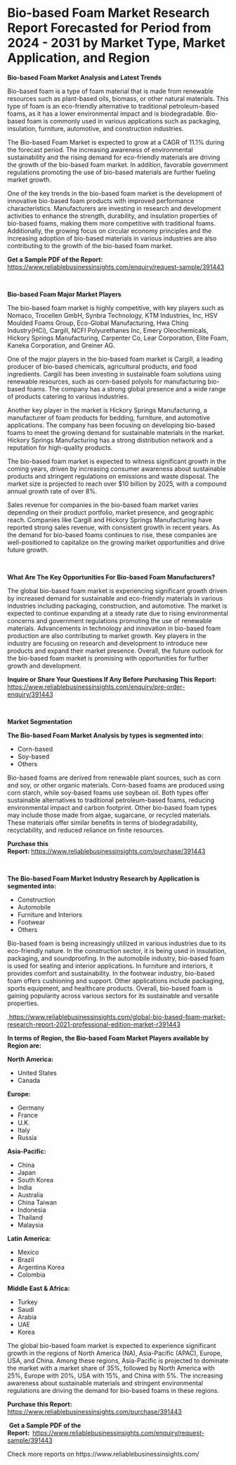 <p><h1>Bio-based Foam Market Research Report Forecasted for Period from 2024 -  2031 by Market Type, Market Application, and Region</h1></p><p><strong>Bio-based Foam Market Analysis and Latest Trends</strong></p>
<p><p>Bio-based foam is a type of foam material that is made from renewable resources such as plant-based oils, biomass, or other natural materials. This type of foam is an eco-friendly alternative to traditional petroleum-based foams, as it has a lower environmental impact and is biodegradable. Bio-based foam is commonly used in various applications such as packaging, insulation, furniture, automotive, and construction industries.</p><p>The Bio-based Foam Market is expected to grow at a CAGR of 11.1% during the forecast period. The increasing awareness of environmental sustainability and the rising demand for eco-friendly materials are driving the growth of the bio-based foam market. In addition, favorable government regulations promoting the use of bio-based materials are further fueling market growth.</p><p>One of the key trends in the bio-based foam market is the development of innovative bio-based foam products with improved performance characteristics. Manufacturers are investing in research and development activities to enhance the strength, durability, and insulation properties of bio-based foams, making them more competitive with traditional foams. Additionally, the growing focus on circular economy principles and the increasing adoption of bio-based materials in various industries are also contributing to the growth of the bio-based foam market.</p></p>
<p><strong>Get a Sample PDF of the Report:&nbsp;</strong> <a href="https://www.reliablebusinessinsights.com/enquiry/request-sample/391443">https://www.reliablebusinessinsights.com/enquiry/request-sample/391443</a></p>
<p>&nbsp;</p>
<p><strong>Bio-based Foam Major Market Players</strong></p>
<p><p>The bio-based foam market is highly competitive, with key players such as Nomaco, Trocellen GmbH, Synbra Technology, KTM Industries, Inc, HSV Moulded Foams Group, Eco-Global Manufacturing, Hwa Ching Industry(HCi), Cargill, NCFI Polyurethanes Inc, Emery Oleochemicals, Hickory Springs Manufacturing, Carpenter Co, Lear Corporation, Elite Foam, Kaneka Corporation, and Greiner AG.</p><p>One of the major players in the bio-based foam market is Cargill, a leading producer of bio-based chemicals, agricultural products, and food ingredients. Cargill has been investing in sustainable foam solutions using renewable resources, such as corn-based polyols for manufacturing bio-based foams. The company has a strong global presence and a wide range of products catering to various industries.</p><p>Another key player in the market is Hickory Springs Manufacturing, a manufacturer of foam products for bedding, furniture, and automotive applications. The company has been focusing on developing bio-based foams to meet the growing demand for sustainable materials in the market. Hickory Springs Manufacturing has a strong distribution network and a reputation for high-quality products.</p><p>The bio-based foam market is expected to witness significant growth in the coming years, driven by increasing consumer awareness about sustainable products and stringent regulations on emissions and waste disposal. The market size is projected to reach over $10 billion by 2025, with a compound annual growth rate of over 8%.</p><p>Sales revenue for companies in the bio-based foam market varies depending on their product portfolio, market presence, and geographic reach. Companies like Cargill and Hickory Springs Manufacturing have reported strong sales revenue, with consistent growth in recent years. As the demand for bio-based foams continues to rise, these companies are well-positioned to capitalize on the growing market opportunities and drive future growth.</p></p>
<p>&nbsp;</p>
<p><strong>What Are The Key Opportunities For Bio-based Foam Manufacturers?</strong></p>
<p><p>The global bio-based foam market is experiencing significant growth driven by increased demand for sustainable and eco-friendly materials in various industries including packaging, construction, and automotive. The market is expected to continue expanding at a steady rate due to rising environmental concerns and government regulations promoting the use of renewable materials. Advancements in technology and innovation in bio-based foam production are also contributing to market growth. Key players in the industry are focusing on research and development to introduce new products and expand their market presence. Overall, the future outlook for the bio-based foam market is promising with opportunities for further growth and development.</p></p>
<p><strong>Inquire or Share Your Questions If Any Before Purchasing This Report:</strong> <a href="https://www.reliablebusinessinsights.com/enquiry/pre-order-enquiry/391443">https://www.reliablebusinessinsights.com/enquiry/pre-order-enquiry/391443</a></p>
<p>&nbsp;</p>
<p><strong>Market Segmentation</strong></p>
<p><strong>The Bio-based Foam Market Analysis by types is segmented into:</strong></p>
<p><ul><li>Corn-based</li><li>Soy-based</li><li>Others</li></ul></p>
<p><p>Bio-based foams are derived from renewable plant sources, such as corn and soy, or other organic materials. Corn-based foams are produced using corn starch, while soy-based foams use soybean oil. Both types offer sustainable alternatives to traditional petroleum-based foams, reducing environmental impact and carbon footprint. Other bio-based foam types may include those made from algae, sugarcane, or recycled materials. These materials offer similar benefits in terms of biodegradability, recyclability, and reduced reliance on finite resources.</p></p>
<p><strong>Purchase this Report:&nbsp;</strong><a href="https://www.reliablebusinessinsights.com/purchase/391443">https://www.reliablebusinessinsights.com/purchase/391443</a></p>
<p>&nbsp;</p>
<p><strong>The Bio-based Foam Market Industry Research by Application is segmented into:</strong></p>
<p><ul><li>Construction</li><li>Automobile</li><li>Furniture and Interiors</li><li>Footwear</li><li>Others</li></ul></p>
<p><p>Bio-based foam is being increasingly utilized in various industries due to its eco-friendly nature. In the construction sector, it is being used in insulation, packaging, and soundproofing. In the automobile industry, bio-based foam is used for seating and interior applications. In furniture and interiors, it provides comfort and sustainability. In the footwear industry, bio-based foam offers cushioning and support. Other applications include packaging, sports equipment, and healthcare products. Overall, bio-based foam is gaining popularity across various sectors for its sustainable and versatile properties.</p></p>
<p><a href="https://www.reliablebusinessinsights.com/global-bio-based-foam-market-research-report-2021-professional-edition-market-r391443">&nbsp;https://www.reliablebusinessinsights.com/global-bio-based-foam-market-research-report-2021-professional-edition-market-r391443</a></p>
<p><strong>In terms of Region, the Bio-based Foam Market Players available by Region are:</strong></p>
<p>
    <p> <strong> North America: </strong>
        <ul>
            <li>United States</li>
            <li>Canada</li>
        </ul>
        </p> 
    <p> <strong> Europe: </strong>
        <ul>
            <li>Germany</li>
            <li>France</li>
            <li>U.K.</li>
            <li>Italy</li>
            <li>Russia</li>
        </ul>
        </p> 
    <p> <strong> Asia-Pacific: </strong>
        <ul>
            <li>China</li>
            <li>Japan</li>
            <li>South Korea</li>
            <li>India</li>
            <li>Australia</li>
            <li>China Taiwan</li>
            <li>Indonesia</li>
            <li>Thailand</li>
            <li>Malaysia</li>
        </ul>
        </p> 
    <p> <strong> Latin America: </strong>
        <ul>
            <li>Mexico</li>
            <li>Brazil</li>
            <li>Argentina Korea</li>
            <li>Colombia</li>
        </ul>
        </p> 
    <p> <strong> Middle East & Africa: </strong>
        <ul>
            <li>Turkey</li>
            <li>Saudi</li>
            <li>Arabia</li>
            <li>UAE</li>
            <li>Korea</li>
        </ul>
    </p>
    </p>
<p><p>The global bio-based foam market is expected to experience significant growth in the regions of North America (NA), Asia-Pacific (APAC), Europe, USA, and China. Among these regions, Asia-Pacific is projected to dominate the market with a market share of 35%, followed by North America with 25%, Europe with 20%, USA with 15%, and China with 5%. The increasing awareness about sustainable materials and stringent environmental regulations are driving the demand for bio-based foams in these regions.</p></p>
<p><strong>Purchase this Report: </strong><a href="https://www.reliablebusinessinsights.com/purchase/391443">https://www.reliablebusinessinsights.com/purchase/391443</a></p>
<p>&nbsp;<strong>Get a Sample PDF of the Report:&nbsp;&nbsp;</strong><a href="https://www.reliablebusinessinsights.com/enquiry/request-sample/391443">https://www.reliablebusinessinsights.com/enquiry/request-sample/391443</a></p>
<p><strong></strong></p>
<p>Check more reports on https://www.reliablebusinessinsights.com/</p>